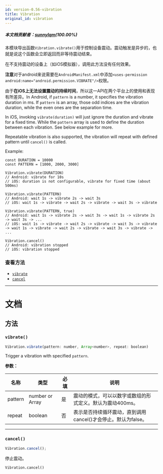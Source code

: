```yaml
---
id: version-0.56-vibration
title: Vibration
original_id: vibration
---
```

##### 本文档贡献者：[sunnylqm](https://github.com/search?q=sunnylqm%40qq.com+in%3Aemail&type=Users)(100.00%)

本模块导出函数`Vibration.vibrate()`用于控制设备震动。震动触发是异步的，也就是说这个函数会立即返回而非等待震动结束。

在不支持震动的设备上（如iOS模拟器），调用此方法没有任何效果。

**注意**对于android来说需要在`AndroidManifest.xml`中添加`<uses-permission android:name="android.permission.VIBRATE"/>`权限。

由于**在iOS上无法设置震动的持续时间**，所以这一API在两个平台上的使用和表现有所差异。In Android, if `pattern` is a number, it specifies the vibration duration in ms. If `pattern` is an array, those odd indices are the vibration duration, while the even ones are the separation time.

In iOS, invoking `vibrate(duration)` will just ignore the duration and vibrate for a fixed time. While the `pattern` array is used to define the duration between each vibration. See below example for more.

Repeatable vibration is also supported, the vibration will repeat with defined pattern until `cancel()` is called.

Example:

```
const DURATION = 10000
const PATTERN = [1000, 2000, 3000]

Vibration.vibrate(DURATION)
// Android: vibrate for 10s
// iOS: duration is not configurable, vibrate for fixed time (about 500ms)

Vibration.vibrate(PATTERN)
// Android: wait 1s -> vibrate 2s -> wait 3s
// iOS: wait 1s -> vibrate -> wait 2s -> vibrate -> wait 3s -> vibrate

Vibration.vibrate(PATTERN, true)
// Android: wait 1s -> vibrate 2s -> wait 3s -> wait 1s -> vibrate 2s -> wait 3s -> ...
// iOS: wait 1s -> vibrate -> wait 2s -> vibrate -> wait 3s -> vibrate -> wait 1s -> vibrate -> wait 2s -> vibrate -> wait 3s -> vibrate -> ...

Vibration.cancel()
// Android: vibration stopped
// iOS: vibration stopped
```

### 查看方法

* [`vibrate`](vibration.md#vibrate)
* [`cancel`](vibration.md#cancel)

---

# 文档

## 方法

### `vibrate()`

```javascript
Vibration.vibrate(pattern: number, Array<number>, repeat: boolean)
```

Trigger a vibration with specified `pattern`.

**参数：**

| 名称    | 类型                    | 必填 | 说明                                                          |
| ------- | ----------------------- | ---- | ------------------------------------------------------------- |
| pattern | number or Array<number> | 是   | 震动的模式，可以以数字或数组的形式定义。默认为震动400ms。     |
| repeat  | boolean                 | 否   | 表示是否持续循环震动，直到调用cancel()才会停止。默认为false。 |

---

### `cancel()`

```javascript
Vibration.cancel();
```

停止震动。

```
Vibration.cancel()
```
